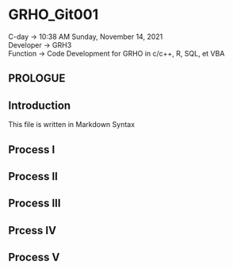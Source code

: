 
# GRHO_Git001 
C-day -> 10:38 AM Sunday, November 14, 2021  
Developer -> GRH3  
Function -> Code Development for GRHO in c/c++, R, SQL, et VBA

## PROLOGUE
## Introduction  

This file is written in Markdown Syntax
## Process I
## Process II
## Process III
## Prcess IV
## Process V


